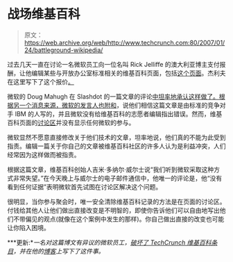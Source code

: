 # 战场维基百科 

> 原文：<https://web.archive.org/web/http://www.techcrunch.com:80/2007/01/24/battleground-wikipedia/>

过去几天一直在讨论一名微软员工向一位名叫 Rick Jelliffe 的澳大利亚博主支付报酬，让他编辑某些与开放办公室标准相关的维基百科页面，包括[这个页面](https://web.archive.org/web/20220928122742/http://en.wikipedia.org/wiki/OOXML)。杰利夫在这里写下了这个报价[。](https://web.archive.org/web/20220928122742/http://www.oreillynet.com/xml/blog/2007/01/an_interesting_offer.html)

微软的 Doug Mahugh 在 Slashdot 的一篇文章的评论[中坦率地承认这样做了。根据另一个消息来源，微软的发言人也](https://web.archive.org/web/20220928122742/http://yro.slashdot.org/comments.pl?sid=218248&threshold=1&commentsort=0&mode=thread&cid=17724650)[附和](https://web.archive.org/web/20220928122742/http://www.theage.com.au/news/web/microsoft-bid-to-doctor-wikipedia/2007/01/24/1169594329590.html)，说他们相信这篇文章是由标准的竞争对手 IBM 的人写的，并且微软没有给维基百科的志愿者编辑指出错误。然而，维基百科页面的[讨论区](https://web.archive.org/web/20220928122742/http://en.wikipedia.org/wiki/Talk:Ecma_Office_Open_XML)并没有显示任何微软的参与。

微软显然不愿意直接修改关于他们技术的文章，坦率地说，他们真的不能为此受到指责。编辑一篇关于你自己的文章被维基百科社区的许多人认为是利益冲突，人们经常因为这样做而被指责。

根据这篇文章，维基百科创始人吉米·多纳尔·威尔士说“我们听到微软采取这种方式非常失望。”在今天晚上与威尔士的电子邮件通信中，他唯一的评论是，他“没有看到任何证据”表明微软首先试图在讨论区解决这个问题。

很明显，当你参与聚会时，唯一安全清除维基百科记录的方法是在页面的讨论区。付钱给其他人让他们做出直接改变是不明智的，即使你告诉他们可以自由地写出他们不带偏见的观点(就像在这个案例中发生的那样)。你自己做出直接的改变也可能让你陷入困境。

***更新:**一名对这篇博文有异议的微软员工，[破坏了 TechCrunch 维基百科条目](https://web.archive.org/web/20220928122742/http://www.crunchnotes.com/?p=344)，并在他的[博客](https://web.archive.org/web/20220928122742/http://www.25hoursaday.com/weblog/PermaLink.aspx?guid=0c22a95a-2d81-4f40-bbce-c763d8447468)上写下了这件事。*
